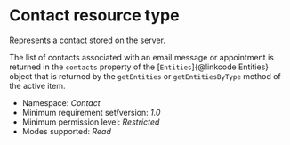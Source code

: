 # Contact resource type

Represents a contact stored on the server.

The list of contacts associated with an email message or appointment is returned in the `contacts` property of the [`Entities`]{@linkcode Entities} object that is returned by the `getEntities` or `getEntitiesByType` method of the active item.

*	Namespace: *Contact*
*	Minimum requirement set/version: *1.0*
*	Minimum permission level: *Restricted*
*	Modes supported: *Read*


